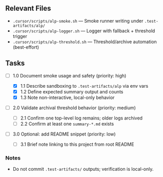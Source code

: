 ## Relevant Files

- `.cursor/scripts/alp-smoke.sh` — Smoke runner writing under `.test-artifacts/alp/`
- `.cursor/scripts/alp-logger.sh` — Logger with fallback + threshold trigger
- `.cursor/scripts/alp-threshold.sh` — Threshold/archive automation (best-effort)

## Tasks

- [ ] 1.0 Document smoke usage and safety (priority: high)

  - [x] 1.1 Describe sandboxing to `.test-artifacts/alp` via env vars
  - [x] 1.2 Define expected summary output and counts
  - [x] 1.3 Note non-interactive, local-only behavior

- [ ] 2.0 Validate archival threshold behavior (priority: medium)

  - [ ] 2.1 Confirm one top-level log remains; older logs archived
  - [ ] 2.2 Confirm at least one `summary-*.md` exists

- [ ] 3.0 Optional: add README snippet (priority: low)

  - [ ] 3.1 Brief note linking to this project from root README

### Notes

- Do not commit `.test-artifacts/` outputs; verification is local-only.
